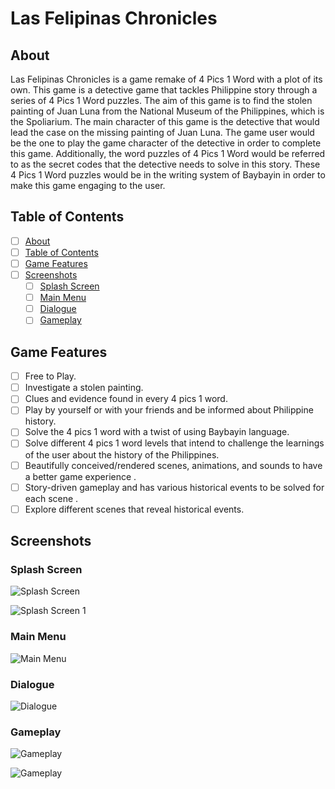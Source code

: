 # Las Felipinas Chronicles

## About

 Las Felipinas Chronicles is a game remake of 4 Pics 1 Word with a plot of its own. This game is a detective game that tackles Philippine story through a series of 4 Pics 1 Word puzzles. The aim of this game is to find the stolen painting of Juan Luna from the National Museum of the Philippines, which is the Spoliarium. The main character of this game is the detective that would lead the case on the missing painting of Juan Luna. The game user would be the one to play the game character of the detective in order to complete this game. Additionally, the word puzzles of 4 Pics 1 Word would be referred to as the secret codes that the detective needs to solve in this story. These 4 Pics 1 Word puzzles would be in the writing system of Baybayin in order to make this game engaging to the user.

## Table of Contents
- [ ] [About](#about)
- [ ] [Table of Contents](#table-of-contents)
- [ ] [Game Features](#game-features)
- [ ] [Screenshots](#screenshots)
  - [ ] [Splash Screen](#splash-screen)
  - [ ] [Main Menu](#main-menu)
  - [ ] [Dialogue](#dialogue)
  - [ ] [Gameplay](#gameplay)

## Game Features

- [ ] Free to Play.
- [ ] Investigate a stolen painting.
- [ ] Clues and evidence found in every 4 pics 1 word.
- [ ] Play by yourself or with your friends and be informed about Philippine history.
- [ ] Solve the 4 pics 1 word with a twist of using Baybayin language.
- [ ] Solve different 4 pics 1 word levels that intend to challenge the learnings of the user about the history of 
the Philippines.
- [ ] Beautifully conceived/rendered scenes, animations, and sounds to have a better game experience .
- [ ] Story-driven gameplay and has various historical events to be solved for each scene .
- [ ] Explore different scenes that reveal historical events.

## Screenshots

### Splash Screen

![Splash Screen](LFC_readme\SplashScreen.png "Splash Screen")

![Splash Screen 1](LFC_readme\SplashScreen1.png "Splash Screen 1")

### Main Menu

![Main Menu](LFC_readme\MainMenu.png "Main Menu")


### Dialogue

![Dialogue](LFC_readme\Dialogue.png "Dialogue")

### Gameplay

![Gameplay](LFC_readme\Gameplay1.png "Gameplay 1")

![Gameplay](LFC_readme\Gameplay2.png "Gameplay 2")
